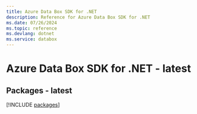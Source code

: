 ```yaml
---
title: Azure Data Box SDK for .NET
description: Reference for Azure Data Box SDK for .NET
ms.date: 07/26/2024
ms.topic: reference
ms.devlang: dotnet
ms.service: databox
---
```

# Azure Data Box SDK for .NET - latest
## Packages - latest
[!INCLUDE [packages](data-box-index.md)]